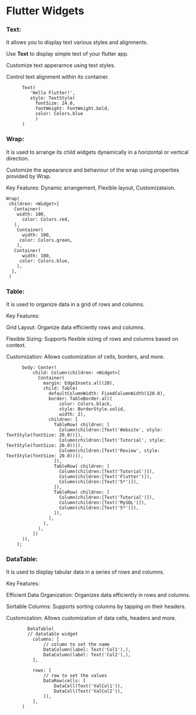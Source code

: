 # Flutter Widgets

### Text: 

  It allows you to  display text various styles and alignments. 
  
  Use **Text** to display simple text of your flutter app. 

  Customize text apperarnce using text styles.

  Control text alignment within its container.

          Text(
             'Hello Flutter!',
             style: TextStyle(
               fontSize: 24.0,
               fontWeight: FontWeight.bold,
               color: Colors.blue
               )
          )

### Wrap:

It is used to arrange its child widgets dynamically in a horizontal or vertical direction.

Customize the appearance and behaviour of the wrap using properties provided by Wrap.

Key Features: Dynamic arrangement, Flexible layout, Customizataion.

    Wrap(
     children: <Widget>[
       Container(
        width: 100,
          color: Colors.red,
       ),
        Container(
          width: 100,
         color: Colors.green,
        ),
       Container(
          width: 100,
         color: Colors.blue,
        ),
      ],
     )


### Table:

It is used to organize data in a grid of rows and columns.

Key Features: 

  Grid Layout: Organize data efficiently rows and columns.

  Flexible Sizing: Supports flexible sizing of rows and columns based on context.

  Customization: Allows customization of cells, borders, and more.


       
          body: Center(  
              child: Column(children: <Widget>[  
                Container(  
                  margin: EdgeInsets.all(20),  
                  child: Table(  
                    defaultColumnWidth: FixedColumnWidth(120.0),  
                    border: TableBorder.all(  
                        color: Colors.black,  
                        style: BorderStyle.solid,  
                        width: 2),  
                    children: [  
                      TableRow( children: [  
                        Column(children:[Text('Website', style: TextStyle(fontSize: 20.0))]),  
                        Column(children:[Text('Tutorial', style: TextStyle(fontSize: 20.0))]),  
                        Column(children:[Text('Review', style: TextStyle(fontSize: 20.0))]),  
                      ]),  
                      TableRow( children: [  
                        Column(children:[Text('Tutorial')]),  
                        Column(children:[Text('Flutter')]),  
                        Column(children:[Text('5*')]),  
                      ]),  
                      TableRow( children: [  
                        Column(children:[Text('Tutorial')]),  
                        Column(children:[Text('MySQL')]),  
                        Column(children:[Text('5*')]),  
                      ]),  
                    ],  
                  ),  
                ),  
              ])  
          )),  
        );  


### DataTable:

It is used to display tabular data in a series of rows and columns.

Key Features:

 Efficient Data Organization: Organizes data efficiently in rows and columns.

 Sortable Columns: Supports sorting columns by tapping on their headers.

 Customization: Allows customization of data cells, headers and more.


            DataTable(
            // datatable widget
              columns: [
                  // column to set the name
                  DataColumn(label: Text('Col1'),),
                  DataColumn(label: Text('Col2'),),
              ],
          
              rows: [
                  // row to set the values
                  DataRow(cells: [
                      DataCell(Text('ValCol1')),
                      DataCell(Text('ValCol2')),
                  ]),
              ],
          )
            
